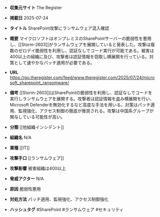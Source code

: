 - **収集元サイト**
The Register

- **掲載日**
2025-07-24

- **タイトル**
SharePoint攻撃にランサムウェア混入確認

- **概要**
マイクロソフトはオンプレミスのSharePointサーバーの脆弱性を悪用し、[[Storm-2603]]がランサムウェアを展開していると発表した。攻撃は複数のゼロデイ脆弱性を利用し、認証なしでコード実行が可能である。被害は400以上の組織に及び、攻撃者は認証情報を窃取し横展開を行っている。対策として速やかなパッチ適用が必要である。

- **URL**
https://go.theregister.com/feed/www.theregister.com/2025/07/24/microsoft_sharepoint_ransomware/

- **備考**
[[Storm-2603]]はSharePointの脆弱性を利用し、認証なしでコードを実行しランサムウェアを展開する。攻撃者は認証情報を盗み横展開を行い、Microsoft Defenderを無効化するなど高度な手法を用いる。対策はパッチ適用、監視強化、アクセス制御の徹底が推奨される。攻撃は中国系グループが関与している可能性が高い。

- **分類**
[[他組織インシデント]]

- **組織名**
N/A

- **業種**
[[IT]]

- **攻撃手口**
[[ランサムウェア]]

- **攻撃影響**
被害組織は400以上

- **脅威アクター**
N/A

- **原因**
脆弱性悪用

- **対処方法**
パッチ適用、監視強化、アクセス制御強化

- **ハッシュタグ**
#SharePoint #ランサムウェア #セキュリティ
